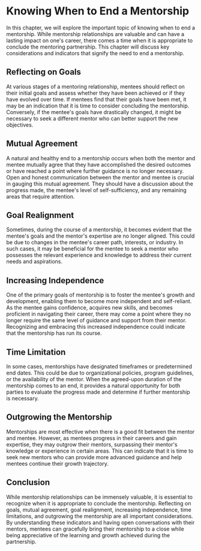 Knowing When to End a Mentorship
=========================================

In this chapter, we will explore the important topic of knowing when to end a mentorship. While mentorship relationships are valuable and can have a lasting impact on one's career, there comes a time when it is appropriate to conclude the mentoring partnership. This chapter will discuss key considerations and indicators that signify the need to end a mentorship.

**Reflecting on Goals**
-----------------------

At various stages of a mentoring relationship, mentees should reflect on their initial goals and assess whether they have been achieved or if they have evolved over time. If mentees find that their goals have been met, it may be an indication that it is time to consider concluding the mentorship. Conversely, if the mentee's goals have drastically changed, it might be necessary to seek a different mentor who can better support the new objectives.

**Mutual Agreement**
--------------------

A natural and healthy end to a mentorship occurs when both the mentor and mentee mutually agree that they have accomplished the desired outcomes or have reached a point where further guidance is no longer necessary. Open and honest communication between the mentor and mentee is crucial in gauging this mutual agreement. They should have a discussion about the progress made, the mentee's level of self-sufficiency, and any remaining areas that require attention.

**Goal Realignment**
--------------------

Sometimes, during the course of a mentorship, it becomes evident that the mentee's goals and the mentor's expertise are no longer aligned. This could be due to changes in the mentee's career path, interests, or industry. In such cases, it may be beneficial for the mentee to seek a mentor who possesses the relevant experience and knowledge to address their current needs and aspirations.

**Increasing Independence**
---------------------------

One of the primary goals of mentorship is to foster the mentee's growth and development, enabling them to become more independent and self-reliant. As the mentee gains confidence, acquires new skills, and becomes proficient in navigating their career, there may come a point where they no longer require the same level of guidance and support from their mentor. Recognizing and embracing this increased independence could indicate that the mentorship has run its course.

**Time Limitation**
-------------------

In some cases, mentorships have designated timeframes or predetermined end dates. This could be due to organizational policies, program guidelines, or the availability of the mentor. When the agreed-upon duration of the mentorship comes to an end, it provides a natural opportunity for both parties to evaluate the progress made and determine if further mentorship is necessary.

**Outgrowing the Mentorship**
-----------------------------

Mentorships are most effective when there is a good fit between the mentor and mentee. However, as mentees progress in their careers and gain expertise, they may outgrow their mentors, surpassing their mentor's knowledge or experience in certain areas. This can indicate that it is time to seek new mentors who can provide more advanced guidance and help mentees continue their growth trajectory.

**Conclusion**
--------------

While mentorship relationships can be immensely valuable, it is essential to recognize when it is appropriate to conclude the mentorship. Reflecting on goals, mutual agreement, goal realignment, increasing independence, time limitations, and outgrowing the mentorship are all important considerations. By understanding these indicators and having open conversations with their mentors, mentees can gracefully bring their mentorship to a close while being appreciative of the learning and growth achieved during the partnership.
